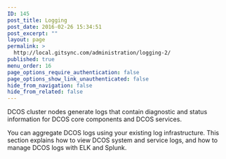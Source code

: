 ```yaml
---
ID: 145
post_title: Logging
post_date: 2016-02-26 15:34:51
post_excerpt: ""
layout: page
permalink: >
  http://local.gitsync.com/administration/logging-2/
published: true
menu_order: 16
page_options_require_authentication: false
page_options_show_link_unauthenticated: false
hide_from_navigation: false
hide_from_related: false
---
```

DCOS cluster nodes generate logs that contain diagnostic and status information for DCOS core components and DCOS services.

You can aggregate DCOS logs using your existing log infrastructure. This section explains how to view DCOS system and service logs, and how to manage DCOS logs with ELK and Splunk.